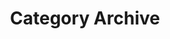 ---
title: Category Archive
layout: categories
permalink: /categories/
show_excerpts: true
entries_layout: list
pagenate: true
---